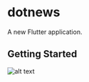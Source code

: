 # dotnews

A new Flutter application.

## Getting Started

![alt text](https://imgur.com/a/aRGUnlQ)
